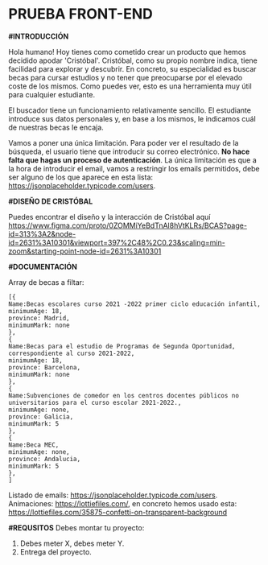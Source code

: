 # PRUEBA FRONT-END

**#INTRODUCCIÓN**

Hola humano! Hoy tienes como cometido crear un producto que hemos decidido apodar 'Cristóbal'. Cristóbal, como su propio nombre indica, tiene facilidad para explorar y descubrir. En concreto, su especialidad es buscar becas para cursar estudios y no tener que preocuparse por el elevado coste de los mismos. Como puedes ver, esto es una herramienta muy útil para cualquier estudiante.

El buscador tiene un funcionamiento relativamente sencillo. El estudiante introduce sus datos personales y, en base a los mismos, le indicamos cuál de nuestras becas le encaja.

Vamos a poner una única limitación. Para poder ver el resultado de la búsqueda, el usuario tiene que introducir su correo electrónico. **No hace falta que hagas un proceso de autenticación**. La única limitación es que a la hora de introducir el email, vamos a restringir los emails permitidos, debe ser alguno de los que aparece en esta lista: https://jsonplaceholder.typicode.com/users. 

**#DISEÑO DE CRISTÓBAL**

Puedes encontrar el diseño y la interacción de Cristóbal aquí
https://www.figma.com/proto/0ZOMMiYeBdTnAl8hVtKLRs/BCAS?page-id=313%3A2&node-id=2631%3A10301&viewport=397%2C48%2C0.23&scaling=min-zoom&starting-point-node-id=2631%3A10301

**#DOCUMENTACIÓN**

Array de becas a filtar:
```
[{ 
Name:Becas escolares curso 2021 -2022 primer ciclo educación infantil,
minimumAge: 18,
province: Madrid,
minimumMark: none
},
{ 
Name:Becas para el estudio de Programas de Segunda Oportunidad, correspondiente al curso 2021-2022,
minimumAge: 18,
province: Barcelona,
minimumMark: none
},
{ 
Name:Subvenciones de comedor en los centros docentes públicos no universitarios para el curso escolar 2021-2022.,
minimumAge: none,
province: Galicia,
minimumMark: 5
},
{ 
Name:Beca MEC,
minimumAge: none,
province: Andalucia,
minimumMark: 5
},
]
```
Listado de emails: https://jsonplaceholder.typicode.com/users. 
Animaciones: https://lottiefiles.com/, en concreto hemos usado esta: https://lottiefiles.com/35875-confetti-on-transparent-background

**#REQUSITOS**
Debes montar tu proyecto:  
1. Debes meter X, debes meter Y. 
2. Entrega del proyecto. 
